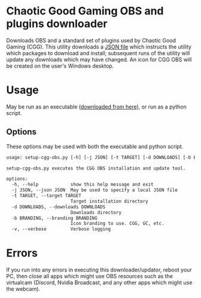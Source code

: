 # Chaotic Good Gaming OBS and plugins downloader
Downloads OBS and a standard set of plugins used by Chaotic Good Gaming (CGG). This utility downloads a [JSON file](https://cgg.spafbi.com/cgg-obs.json) which instructs the utility which packages to download and install; subsequent runs of the utility will update any downloads which may have changed. An icon for CGG OBS will be created on the user's Windows desktop.
# Usage
May be run as an executable ([downloaded from here](https://github.com/spafbi/cgg-obs/releases/latest/download/setup-cgg-obs.exe)), or run as a python script.
## Options
These options may be used with both the executable and python script.
```txt
usage: setup-cgg-obs.py [-h] [-j JSON] [-t TARGET] [-d DOWNLOADS] [-b BRANDING] [-v]

setup-cgg-obs.py executes the CGG OBS installation and update tool.

options:
  -h, --help            show this help message and exit
  -j JSON, --json JSON  May be used to specify a local JSON file
  -t TARGET, --target TARGET
                        Target installation directory
  -d DOWNLOADS, --downloads DOWNLOADS
                        Downloads directory
  -b BRANDING, --branding BRANDING
                        Icon branding to use. CGG, GC, etc.
  -v, --verbose         Verbose logging
  ```
# Errors
If you run into any errors in executing this downloader/updator, reboot your PC, then close all apps which might use OBS resources such as the virtualcam (Discord, Nvidia Broadcast, and any other apps which might use the webcam).
